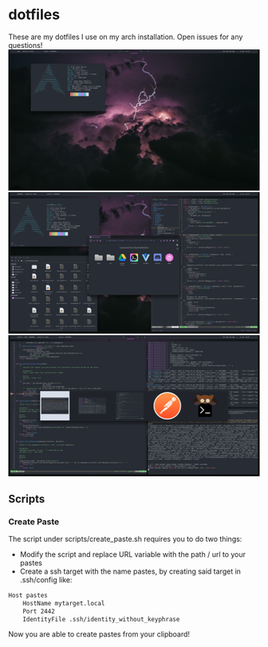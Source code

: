 # dotfiles
These are my dotfiles I use on my arch installation.
Open issues for any questions!
![Screenshot 1](assets/scr0.png)
![Screenshot 2](assets/scr1.png)
![Screenshot 3](assets/scr2.png)

## Scripts
### Create Paste
The script under scripts/create_paste.sh requires you to do two things:
 - Modify the script and replace URL variable with the path / url to your pastes
 - Create a ssh target with the name pastes, by creating said target in .ssh/config like:
```
Host pastes
    HostName mytarget.local
    Port 2442
    IdentityFile .ssh/identity_without_keyphrase
```
Now you are able to create pastes from your clipboard!
